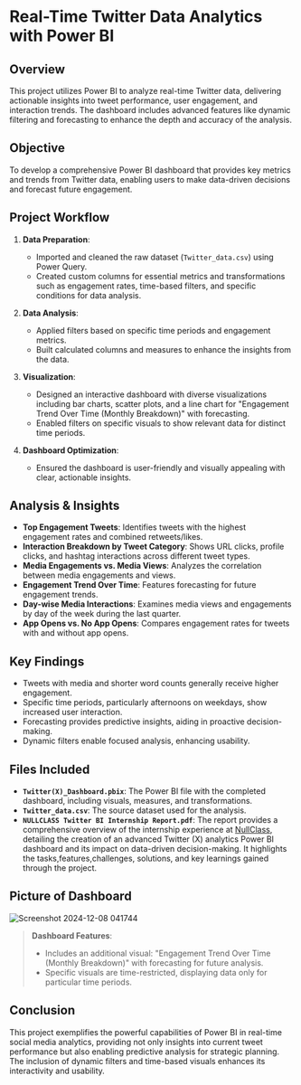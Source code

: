 # **Real-Time Twitter Data Analytics with Power BI**

## **Overview**
This project utilizes Power BI to analyze real-time Twitter data, delivering actionable insights into tweet performance, user engagement, and interaction trends. The dashboard includes advanced features like dynamic filtering and forecasting to enhance the depth and accuracy of the analysis.

## **Objective**
To develop a comprehensive Power BI dashboard that provides key metrics and trends from Twitter data, enabling users to make data-driven decisions and forecast future engagement.

## **Project Workflow**
1. **Data Preparation**:
   - Imported and cleaned the raw dataset (`Twitter_data.csv`) using Power Query.
   - Created custom columns for essential metrics and transformations such as engagement rates, time-based filters, and specific conditions for data analysis.

2. **Data Analysis**:
   - Applied filters based on specific time periods and engagement metrics.
   - Built calculated columns and measures to enhance the insights from the data.

3. **Visualization**:
   - Designed an interactive dashboard with diverse visualizations including bar charts, scatter plots, and a line chart for "Engagement Trend Over Time (Monthly Breakdown)" with forecasting.
   - Enabled filters on specific visuals to show relevant data for distinct time periods.

4. **Dashboard Optimization**:
   - Ensured the dashboard is user-friendly and visually appealing with clear, actionable insights.

## **Analysis & Insights**
- **Top Engagement Tweets**: Identifies tweets with the highest engagement rates and combined retweets/likes.
- **Interaction Breakdown by Tweet Category**: Shows URL clicks, profile clicks, and hashtag interactions across different tweet types.
- **Media Engagements vs. Media Views**: Analyzes the correlation between media engagements and views.
- **Engagement Trend Over Time**: Features forecasting for future engagement trends.
- **Day-wise Media Interactions**: Examines media views and engagements by day of the week during the last quarter.
- **App Opens vs. No App Opens**: Compares engagement rates for tweets with and without app opens.

## **Key Findings**
- Tweets with media and shorter word counts generally receive higher engagement.
- Specific time periods, particularly afternoons on weekdays, show increased user interaction.
- Forecasting provides predictive insights, aiding in proactive decision-making.
- Dynamic filters enable focused analysis, enhancing usability.

## **Files Included**
- **`Twitter(X)_Dashboard.pbix`**: The Power BI file with the completed dashboard, including visuals, measures, and transformations.
- **`Twitter_data.csv`**: The source dataset used for the analysis.
- **`NULLCLASS Twitter BI Internship Report.pdf`**: The report provides a comprehensive overview of the internship experience at [NullClass](https://www.nullclass.com/), detailing the creation of an advanced Twitter (X) analytics Power BI dashboard and its impact on data-driven decision-making. It highlights the tasks,features,challenges, solutions, and key learnings gained through the project.
  
## **Picture of Dashboard**

![Screenshot 2024-12-08 041744](https://github.com/user-attachments/assets/315a4d54-6ed6-40f8-bf23-8d8171141fe7)

> **Dashboard Features**:
> - Includes an additional visual: "Engagement Trend Over Time (Monthly Breakdown)" with forecasting for future analysis.
> - Specific visuals are time-restricted, displaying data only for particular time periods.

## **Conclusion**
This project exemplifies the powerful capabilities of Power BI in real-time social media analytics, providing not only insights into current tweet performance but also enabling predictive analysis for strategic planning. The inclusion of dynamic filters and time-based visuals enhances its interactivity and usability.
